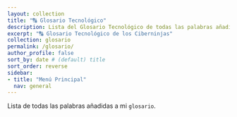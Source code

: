 ```yaml
---
layout: collection
title: "🔠 Glosario Tecnológico"
description: Lista del Glosario Tecnológico de todas las palabras añadidas a nuestro diccionario
excerpt: "🔠 Glosario Tecnológico de los Ciberninjas"
collection: glosario
permalink: /glosario/
author_profile: false
sort_by: date # (default) title
sort_order: reverse
sidebar:
- title: "Menú Principal"
  nav: general
---
```


Lista de todas las palabras añadidas a mi `glosario`.